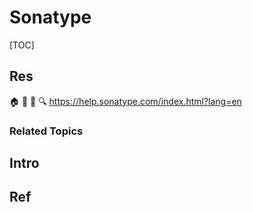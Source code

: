 # Sonatype

[TOC]



## Res
🏠 
🚧 
📂 🔍 https://help.sonatype.com/index.html?lang=en


### Related Topics



## Intro



## Ref
